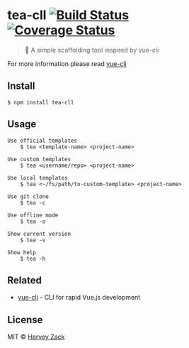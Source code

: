 # tea-cll [![Build Status](https://www.travis-ci.org/zhw2590582/tea-cll.svg?branch=master)](https://www.travis-ci.org/zhw2590582/tea-cll) [![Coverage Status](https://coveralls.io/repos/github/zhw2590582/tea-cll/badge.svg?branch=master)](https://coveralls.io/github/zhw2590582/tea-cll?branch=master)
> 🍵 A simple scaffolding tool inspired by vue-cli

For more information please read [vue-cli](https://github.com/vuejs/vue-cli)

## Install

```
$ npm install tea-cll
```

## Usage

```
Use official templates
    $ tea <template-name> <project-name>

Use custom templates
    $ tea <username/repo> <project-name>

Use local templates
    $ tea <~/fs/path/to-custom-template> <project-name>

Use git clone
    $ tea -c

Use offline mode
    $ tea -o

Show current version
    $ tea -v

Show help
    $ tea -h
```

## Related

- [vue-cli](https://github.com/vuejs/vue-cli) - CLI for rapid Vue.js development

## License

MIT © [Harvey Zack](https://www.zhw-island.com/)